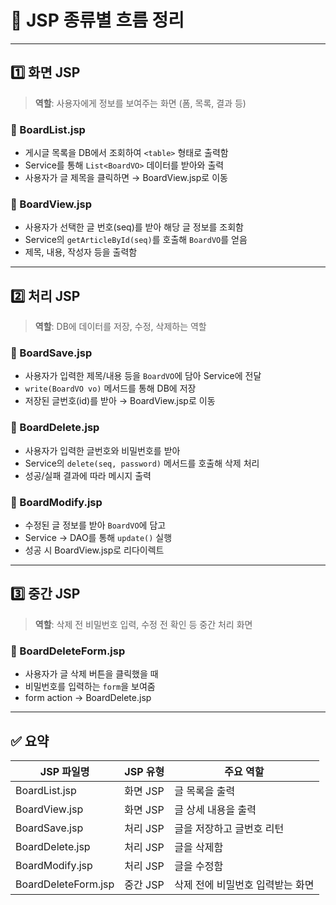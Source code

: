 # 📘 JSP 종류별 흐름 정리

---

## 1️⃣ 화면 JSP
> **역할**: 사용자에게 정보를 보여주는 화면 (폼, 목록, 결과 등)

### 📄 BoardList.jsp
- 게시글 목록을 DB에서 조회하여 `<table>` 형태로 출력함
- Service를 통해 `List<BoardVO>` 데이터를 받아와 출력
- 사용자가 글 제목을 클릭하면 → BoardView.jsp로 이동

### 📄 BoardView.jsp
- 사용자가 선택한 글 번호(seq)를 받아 해당 글 정보를 조회함
- Service의 `getArticleById(seq)`를 호출해 `BoardVO`를 얻음
- 제목, 내용, 작성자 등을 출력함

---

## 2️⃣ 처리 JSP
> **역할**: DB에 데이터를 저장, 수정, 삭제하는 역할

### 📄 BoardSave.jsp
- 사용자가 입력한 제목/내용 등을 `BoardVO`에 담아 Service에 전달
- `write(BoardVO vo)` 메서드를 통해 DB에 저장
- 저장된 글번호(id)를 받아 → BoardView.jsp로 이동

### 📄 BoardDelete.jsp
- 사용자가 입력한 글번호와 비밀번호를 받아
- Service의 `delete(seq, password)` 메서드를 호출해 삭제 처리
- 성공/실패 결과에 따라 메시지 출력

### 📄 BoardModify.jsp
- 수정된 글 정보를 받아 `BoardVO`에 담고
- Service → DAO를 통해 `update()` 실행
- 성공 시 BoardView.jsp로 리다이렉트

---

## 3️⃣ 중간 JSP
> **역할**: 삭제 전 비밀번호 입력, 수정 전 확인 등 중간 처리 화면

### 📄 BoardDeleteForm.jsp
- 사용자가 글 삭제 버튼을 클릭했을 때
- 비밀번호를 입력하는 `form`을 보여줌
- form action → BoardDelete.jsp

---

## ✅ 요약

| JSP 파일명            | JSP 유형   | 주요 역할                          |
|------------------------|------------|------------------------------------|
| BoardList.jsp          | 화면 JSP   | 글 목록을 출력                     |
| BoardView.jsp          | 화면 JSP   | 글 상세 내용을 출력                |
| BoardSave.jsp          | 처리 JSP   | 글을 저장하고 글번호 리턴         |
| BoardDelete.jsp        | 처리 JSP   | 글을 삭제함                        |
| BoardModify.jsp        | 처리 JSP   | 글을 수정함                        |
| BoardDeleteForm.jsp    | 중간 JSP   | 삭제 전에 비밀번호 입력받는 화면 |

